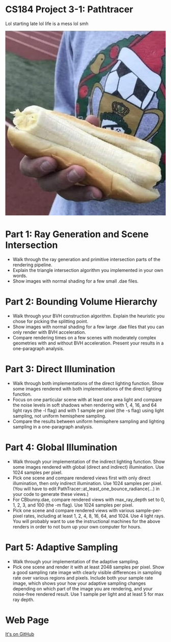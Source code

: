 # CS184 Project 3-1: Pathtracer
Lol starting late lol life is a mess lol smh

![Monkey's Hot Dog](images/FNv4vIYVIAANuY_.jpg)

# Part 1: Ray Generation and Scene Intersection

* Walk through the ray generation and primitive intersection parts of the rendering pipeline.
* Explain the triangle intersection algorithm you implemented in your own words.
* Show images with normal shading for a few small .dae files.

# Part 2: Bounding Volume Hierarchy
* Walk through your BVH construction algorithm. Explain the heuristic you chose for picking the splitting point.
* Show images with normal shading for a few large .dae files that you can only render with BVH acceleration.
* Compare rendering times on a few scenes with moderately complex geometries with and without BVH acceleration. Present your results in a one-paragraph analysis.

# Part 3: Direct Illumination
* Walk through both implementations of the direct lighting function.
Show some images rendered with both implementations of the direct lighting function.
* Focus on one particular scene with at least one area light and compare the noise levels in soft shadows when rendering with 1, 4, 16, and 64 light rays (the -l flag) and with 1 sample per pixel (the -s flag) using light sampling, not uniform hemisphere sampling.
* Compare the results between uniform hemisphere sampling and lighting sampling in a one-paragraph analysis.

# Part 4: Global Illumination
* Walk through your implementation of the indirect lighting function.
Show some images rendered with global (direct and indirect) illumination. Use 1024 samples per pixel.
* Pick one scene and compare rendered views first with only direct illumination, then only indirect illumination. Use 1024 samples per pixel. (You will have to edit PathTracer::at_least_one_bounce_radiance(...) in your code to generate these views.)
* For CBbunny.dae, compare rendered views with max_ray_depth set to 0, 1, 2, 3, and 100 (the -m flag). Use 1024 samples per pixel.
* Pick one scene and compare rendered views with various sample-per-pixel rates, including at least 1, 2, 4, 8, 16, 64, and 1024. Use 4 light rays.
You will probably want to use the instructional machines for the above renders in order to not burn up your own computer for hours.
# Part 5: Adaptive Sampling
* Walk through your implementation of the adaptive sampling.
* Pick one scene and render it with at least 2048 samples per pixel. Show a good sampling rate image with clearly visible differences in sampling rate over various regions and pixels. Include both your sample rate image, which shows your how your adaptive sampling changes depending on which part of the image you are rendering, and your noise-free rendered result. Use 1 sample per light and at least 5 for max ray depth.



# Web Page
[It's on GitHub](https://github.com/cal-cs184-student/sp22-project-webpages-AlbertScribblenaut/blob/master/proj3-1/index.md)

